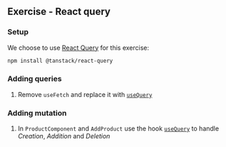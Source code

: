 ## Exercise - React query

### Setup

We choose to use [React Query](https://tanstack.com/query) for this exercise:

```bash
npm install @tanstack/react-query
```

### Adding queries

1. Remove `useFetch` and replace it with [`useQuery`](https://tanstack.com/query/latest/docs/react/guides/queries)

### Adding mutation

1. In `ProductComponent` and `AddProduct` use the hook [`useQuery`](https://tanstack.com/query/latest/docs/react/guides/mutations) to handle *Creation*, *Addition* and *Deletion*